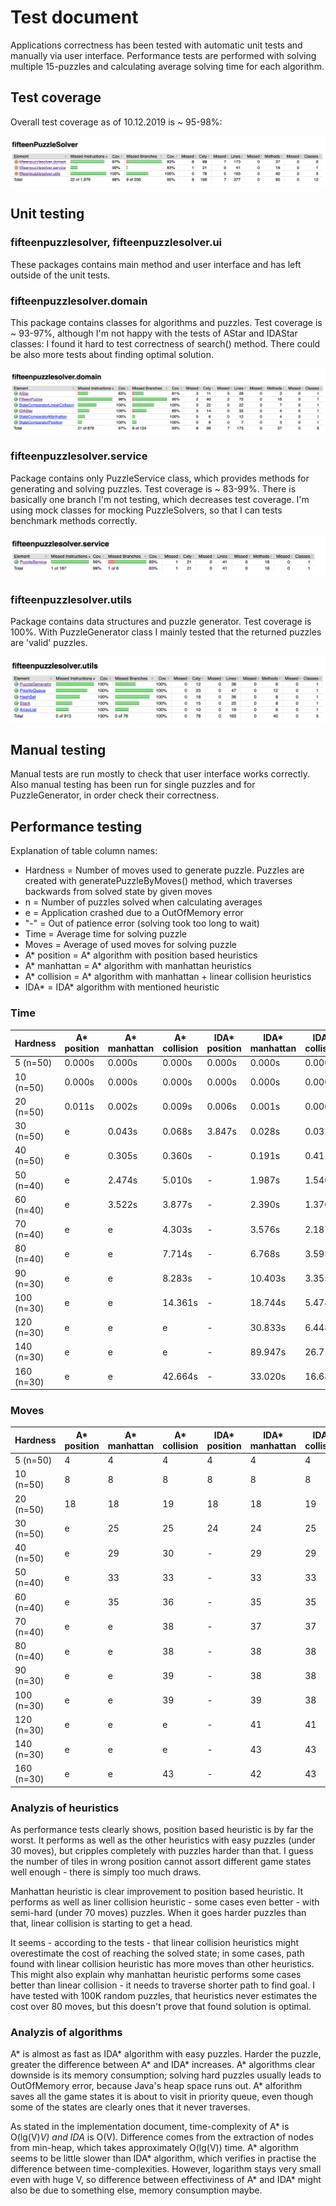 # Test document

Applications correctness has been tested with automatic unit tests and manually via user interface. Performance tests are performed with solving multiple 15-puzzles and calculating average solving time for each algorithm.

## Test coverage

Overall test coverage as of 10.12.2019 is ~ 95-98%:

![Coverage](https://github.com/MiguelSombrero/fifteen-puzzle-solver/blob/master/documentation/pics/overall_coverage.png)

## Unit testing

### fifteenpuzzlesolver, fifteenpuzzlesolver.ui

These packages contains main method and user interface and has left outside of the unit tests.

### fifteenpuzzlesolver.domain

This package contains classes for algorithms and puzzles. Test coverage is ~ 93-97%, although I'm not happy with the tests of AStar and IDAStar classes: I found it hard to test correctness of search() method. There could be also more tests about finding optimal solution.

![Coverage](https://github.com/MiguelSombrero/fifteen-puzzle-solver/blob/master/documentation/pics/domain_coverage.png)

### fifteenpuzzlesolver.service

Package contains only PuzzleService class, which provides methods for generating and solving puzzles. Test coverage is ~ 83-99%. There is basically one branch I'm not testing, which decreases test coverage. I'm using mock classes for mocking PuzzleSolvers, so that I can tests benchmark methods correctly.

![Coverage](https://github.com/MiguelSombrero/fifteen-puzzle-solver/blob/master/documentation/pics/service_coverage.png)

### fifteenpuzzlesolver.utils

Package contains data structures and puzzle generator. Test coverage is 100%. With PuzzleGenerator class I mainly tested that the returned puzzles are 'valid' puzzles.

![Coverage](https://github.com/MiguelSombrero/fifteen-puzzle-solver/blob/master/documentation/pics/utils_coverage.png)

## Manual testing

Manual tests are run mostly to check that user interface works correctly. Also manual testing has been run for single puzzles and for PuzzleGenerator, in order check their correctness.

## Performance testing

Explanation of table column names:

- Hardness = Number of moves used to generate puzzle. Puzzles are created with generatePuzzleByMoves() method, which traverses backwards from solved state by given moves
- n = Number of puzzles solved when calculating averages
- e = Application crashed due to a OutOfMemory error
- "-" = Out of patience error (solving took too long to wait)
- Time = Average time for solving puzzle
- Moves = Average of used moves for solving puzzle
- A* position = A* algorithm with position based heuristics
- A* manhattan = A* algorithm with manhattan heuristics
- A* collision = A* algorithm with manhattan + linear collision heuristics
- IDA* = IDA* algorithm with mentioned heuristic

### Time

Hardness | A* position | A* manhattan | A* collision | IDA* position | IDA* manhattan | IDA* collision
---------|-------------|--------------|--------------|---------------|----------------|---------------
5 (n=50) | 0.000s | 0.000s | 0.000s | 0.000s | 0.000s | 0.000s
10 (n=50) | 0.000s | 0.000s | 0.000s | 0.000s | 0.000s | 0.000s
20 (n=50) | 0.011s | 0.002s | 0.009s | 0.006s | 0.001s | 0.006s
30 (n=50) | e | 0.043s | 0.068s | 3.847s | 0.028s | 0.032s
40 (n=50) | e | 0.305s | 0.360s | - | 0.191s | 0.411s
50 (n=40) | e | 2.474s | 5.010s | - | 1.987s | 1.540s
60 (n=40) | e | 3.522s | 3.877s | - | 2.390s | 1.370s
70 (n=40) | e | e | 4.303s | - | 3.576s | 2.187s
80 (n=40) | e | e | 7.714s | - | 6.768s | 3.595s
90 (n=30) | e | e | 8.283s | - | 10.403s | 3.355s
100 (n=30) | e | e | 14.361s | - | 18.744s | 5.478s
120 (n=30) | e | e | e | - | 30.833s | 6.448s
140 (n=30) | e | e | e | - | 89.947s | 26.715s
160 (n=30) | e | e | 42.664s | - | 33.020s | 16.681s

### Moves

Hardness | A* position | A* manhattan | A* collision | IDA* position | IDA* manhattan | IDA* collision
---------|-------------|--------------|--------------|---------------|----------------|---------------
5 (n=50) | 4  | 4 | 4 | 4 | 4 | 4
10 (n=50) | 8 | 8 | 8 | 8 | 8 | 8
20 (n=50) | 18 | 18 | 19 | 18 | 18 | 19
30 (n=50) | e | 25 | 25 | 24 | 24 | 25
40 (n=50) | e | 29 | 30 | - | 29 | 29
50 (n=40) | e | 33 | 33 | - | 33 | 33
60 (n=40) | e | 35 | 36 | - | 35 | 35
70 (n=40) | e | e | 38 | - | 37 | 37
80 (n=40) | e | e | 38 | - | 38 | 38
90 (n=30) | e | e | 39 | - | 38 | 38
100 (n=30) | e | e | 39 | - | 39 | 38
120 (n=30) | e | e | e | - | 41 | 41
140 (n=30) | e | e | e | - | 43 | 43
160 (n=30) | e | e | 43 | - | 42 | 43

### Analyzis of heuristics

As performance tests clearly shows, position based heuristic is by far the worst. It performs as well as the other heuristics with easy puzzles (under 30 moves), but cripples completely with puzzles harder than that. I guess the number of tiles in wrong position cannot assort different game states well enough - there is simply too much draws.

Manhattan heuristic is clear improvement to position based heuristic. It performs as well as liner collision heuristic - some cases even better - with semi-hard (under 70 moves) puzzles. When it goes harder puzzles than that, linear collision is starting to get a head.

It seems - according to the tests - that linear collision heuristics might overestimate the cost of reaching the solved state; in some cases, path found with linear collision heuristic has more moves than other heuristics. This might also explain why manhattan heuristic performs some cases better than linear collision - it needs to traverse shorter path to find goal. I have tested with 100K random puzzles, that heuristics never estimates the cost over 80 moves, but this doesn't prove that found solution is optimal.

### Analyzis of algorithms

A* is almost as fast as IDA* algorithm with easy puzzles. Harder the puzzle, greater the difference between A* and IDA* increases. A* algorithms clear downside is its memory consumption; solving hard puzzles usually leads to OutOfMemory error, because Java's heap space runs out. A* alforithm saves all the game states it is about to visit in priority queue, even though some of the states are clearly ones that it never traverses.

As stated in the implementation document, time-complexity of A* is O(lg(V)*V) and IDA* is O(V). Difference comes from the extraction of nodes from min-heap, which takes approximately O(lg(V)) time. A* algorithm seems to be little slower than IDA* algorithm, which verifies in practise the difference between time-complexities. However, logarithm stays very small even with huge V, so difference between effectiviness of A* and IDA* might also be due to something else, memory consumption maybe.

